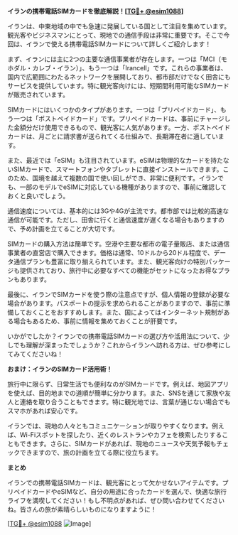 **イランの携帯電話SIMカードを徹底解説！[[TG💪+ @esim1088](https://t.me/s/esim1088)]**

イランは、中東地域の中でも急速に発展している国として注目を集めています。観光客やビジネスマンにとって、現地での通信手段は非常に重要です。そこで今回は、イランで使える携帯電話SIMカードについて詳しくご紹介します！

まず、イランには主に2つの主要な通信事業者が存在します。一つは「MCI（モホダル・カレブ・イラン）」、もう一つは「Irancell」です。これらの事業者は、国内で広範囲にわたるネットワークを展開しており、都市部だけでなく田舎にもサービスを提供しています。特に観光客向けには、短期間利用可能なSIMカードが販売されています。

SIMカードにはいくつかのタイプがあります。一つは「プリペイドカード」、もう一つは「ポストペイドカード」です。プリペイドカードは、事前にチャージした金額分だけ使用できるもので、観光客に人気があります。一方、ポストペイドカードは、月ごとに請求書が送られてくる仕組みで、長期滞在者に適しています。

また、最近では「eSIM」も注目されています。eSIMは物理的なカードを持たないSIMカードで、スマートフォンやタブレットに直接インストールできます。このため、国境を越えて複数の国で使い回しができ、非常に便利です。イランでも、一部のモデルでeSIMに対応している機種がありますので、事前に確認しておくと良いでしょう。

通信速度については、基本的には3Gや4Gが主流です。都市部では比較的高速な通信が可能です。ただし、田舎に行くと通信速度が遅くなる場合もありますので、予め計画を立てることが大切です。

SIMカードの購入方法は簡単です。空港や主要な都市の電子量販店、または通信事業者の直営店で購入できます。価格は通常、10ドルから20ドル程度で、データ通信プランも豊富に取り揃えられています。また、観光客向けの特別パッケージも提供されており、旅行中に必要なすべての機能がセットになったお得なプランもあります。

最後に、イランでSIMカードを使う際の注意点ですが、個人情報の登録が必要な場合があります。パスポートの提示を求められることがありますので、事前に準備しておくことをおすすめします。また、国によってはインターネット規制がある場合もあるため、事前に情報を集めておくことが肝要です。

いかがでしたか？イランでの携帯電話SIMカードの選び方や活用法について、少しでも理解が深まったでしょうか？これからイランへ訪れる方は、ぜひ参考にしてみてくださいね！

**おまけ：イランのSIMカード活用術！**

旅行中に限らず、日常生活でも便利なのがSIMカードです。例えば、地図アプリを使えば、目的地までの道順が簡単に分かります。また、SNSを通じて家族や友人と連絡を取り合うこともできます。特に観光地では、言葉が通じない場合でもスマホがあれば安心です。

イランでは、現地の人々ともコミュニケーションが取りやすくなります。例えば、Wi-Fiスポットを探したり、近くのレストランやカフェを検索したりすることもできます。さらに、SIMカードがあれば、現地のニュースや天気予報もチェックできますので、旅の計画を立てる際に役立ちます。

**まとめ**

イランでの携帯電話SIMカードは、観光客にとって欠かせないアイテムです。プリペイドカードやeSIMなど、自分の用途に合ったカードを選んで、快適な旅行ライフを満喫してください！もし不明点があれば、ぜひ問い合わせてくださいね。皆さんの旅が素晴らしいものになりますように！

[[TG💪+ @esim1088](https://t.me/s/esim1088) ![Image](https://i.postimg.cc/Y0z9fWf4/image.png)]